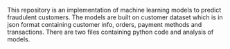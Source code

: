 This repository is an implementation of machine learning models to predict fraudulent customers. The models are built on customer dataset which is in json format containing customer info, orders, payment methods and transactions.
There are two files containing python code and analysis of models.
